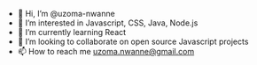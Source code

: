 - 👋 Hi, I’m @uzoma-nwanne
- 👀 I’m interested in Javascript, CSS, Java, Node.js
- 🌱 I’m currently learning React
- 💞️ I’m looking to collaborate on open source Javascript projects
- 📫 How to reach me uzoma.nwanne@gmail.com

<!---
uzoma-nwanne/uzoma-nwanne is a ✨ special ✨ repository because its `README.md` (this file) appears on your GitHub profile.
You can click the Preview link to take a look at your changes.
--->
